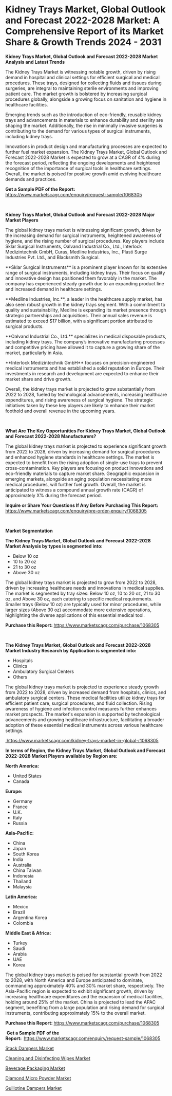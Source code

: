 <p><h1>Kidney Trays Market, Global Outlook and Forecast 2022-2028 Market: A Comprehensive Report of its Market Share & Growth Trends 2024 - 2031</h1></p><p><strong>Kidney Trays Market, Global Outlook and Forecast 2022-2028 Market Analysis and Latest Trends</strong></p>
<p><p>The Kidney Trays Market is witnessing notable growth, driven by rising demand in hospital and clinical settings for efficient surgical and medical procedures. These trays, designed for collecting fluids and tissues during surgeries, are integral to maintaining sterile environments and improving patient care. The market growth is bolstered by increasing surgical procedures globally, alongside a growing focus on sanitation and hygiene in healthcare facilities. </p><p>Emerging trends such as the introduction of eco-friendly, reusable kidney trays and advancements in materials to enhance durability and sterility are shaping the market. Additionally, the rise in minimally invasive surgeries is contributing to the demand for various types of surgical instruments, including kidney trays. </p><p>Innovations in product design and manufacturing processes are expected to further fuel market expansion. The Kidney Trays Market, Global Outlook and Forecast 2022-2028 Market is expected to grow at a CAGR of 4% during the forecast period, reflecting the ongoing developments and heightened recognition of the importance of surgical tools in healthcare settings. Overall, the market is poised for positive growth amid evolving healthcare demands and practices.</p></p>
<p><strong>Get a Sample PDF of the Report:&nbsp;</strong> <a href="https://www.marketscagr.com/enquiry/request-sample/1068305">https://www.marketscagr.com/enquiry/request-sample/1068305</a></p>
<p>&nbsp;</p>
<p><strong>Kidney Trays Market, Global Outlook and Forecast 2022-2028 Major Market Players</strong></p>
<p><p>The global kidney trays market is witnessing significant growth, driven by the increasing demand for surgical instruments, heightened awareness of hygiene, and the rising number of surgical procedures. Key players include Sklar Surgical Instruments, Oalvand Industrial Co., Ltd., Interlock Medizintechnik GmbH, Curas, Medline Industries, Inc., Plasti Surge Industries Pvt. Ltd., and Blacksmith Surgical.</p><p>**Sklar Surgical Instruments** is a prominent player known for its extensive range of surgical instruments, including kidney trays. Their focus on quality and innovative design has positioned them favorably in the market. The company has experienced steady growth due to an expanding product line and increased demand in healthcare settings.</p><p>**Medline Industries, Inc.**, a leader in the healthcare supply market, has also seen robust growth in the kidney trays segment. With a commitment to quality and sustainability, Medline is expanding its market presence through strategic partnerships and acquisitions. Their annual sales revenue is estimated to exceed $17 billion, with a significant portion attributed to surgical products.</p><p>**Oalvand Industrial Co., Ltd.** specializes in medical disposable products, including kidney trays. The company’s innovative manufacturing processes and competitive pricing have allowed it to capture a growing share of the market, particularly in Asia.</p><p>**Interlock Medizintechnik GmbH** focuses on precision-engineered medical instruments and has established a solid reputation in Europe. Their investments in research and development are expected to enhance their market share and drive growth.</p><p>Overall, the kidney trays market is projected to grow substantially from 2022 to 2028, fueled by technological advancements, increasing healthcare expenditures, and rising awareness of surgical hygiene. The strategic initiatives taken by these key players are likely to enhance their market foothold and overall revenue in the upcoming years.</p></p>
<p>&nbsp;</p>
<p><strong>What Are The Key Opportunities For Kidney Trays Market, Global Outlook and Forecast 2022-2028 Manufacturers?</strong></p>
<p><p>The global kidney trays market is projected to experience significant growth from 2022 to 2028, driven by increasing demand for surgical procedures and enhanced hygiene standards in healthcare settings. The market is expected to benefit from the rising adoption of single-use trays to prevent cross-contamination. Key players are focusing on product innovations and eco-friendly materials to capture market share. Geographic expansion in emerging markets, alongside an aging population necessitating more medical procedures, will further fuel growth. Overall, the market is anticipated to witness a compound annual growth rate (CAGR) of approximately X% during the forecast period.</p></p>
<p><strong>Inquire or Share Your Questions If Any Before Purchasing This Report:</strong> <a href="https://www.marketscagr.com/enquiry/pre-order-enquiry/1068305">https://www.marketscagr.com/enquiry/pre-order-enquiry/1068305</a></p>
<p>&nbsp;</p>
<p><strong>Market Segmentation</strong></p>
<p><strong>The Kidney Trays Market, Global Outlook and Forecast 2022-2028 Market Analysis by types is segmented into:</strong></p>
<p><ul><li>Below 10 oz</li><li>10 to 20 oz</li><li>21 to 30 oz</li><li>Above 30 oz</li></ul></p>
<p><p>The global kidney trays market is projected to grow from 2022 to 2028, driven by increasing healthcare needs and innovations in medical supplies. The market is segmented by tray sizes: Below 10 oz, 10 to 20 oz, 21 to 30 oz, and Above 30 oz, each catering to specific medical requirements. Smaller trays (Below 10 oz) are typically used for minor procedures, while larger sizes (Above 30 oz) accommodate more extensive operations, highlighting the diverse applications of this essential medical tool.</p></p>
<p><strong>Purchase this Report:&nbsp;</strong><a href="https://www.marketscagr.com/purchase/1068305">https://www.marketscagr.com/purchase/1068305</a></p>
<p>&nbsp;</p>
<p><strong>The Kidney Trays Market, Global Outlook and Forecast 2022-2028 Market Industry Research by Application is segmented into:</strong></p>
<p><ul><li>Hospitals</li><li>Clinics</li><li>Ambulatory Surgical Centers</li><li>Others</li></ul></p>
<p><p>The global kidney trays market is projected to experience steady growth from 2022 to 2028, driven by increased demand from hospitals, clinics, and ambulatory surgical centers. These medical facilities utilize kidney trays for efficient patient care, surgical procedures, and fluid collection. Rising awareness of hygiene and infection control measures further enhances market prospects. The market's expansion is supported by technological advancements and growing healthcare infrastructure, facilitating a broader adoption of these essential medical instruments across various healthcare settings.</p></p>
<p><a href="https://www.marketscagr.com/kidney-trays-market-in-global-r1068305">&nbsp;https://www.marketscagr.com/kidney-trays-market-in-global-r1068305</a></p>
<p><strong>In terms of Region, the Kidney Trays Market, Global Outlook and Forecast 2022-2028 Market Players available by Region are:</strong></p>
<p>
    <p> <strong> North America: </strong>
        <ul>
            <li>United States</li>
            <li>Canada</li>
        </ul>
        </p> 
    <p> <strong> Europe: </strong>
        <ul>
            <li>Germany</li>
            <li>France</li>
            <li>U.K.</li>
            <li>Italy</li>
            <li>Russia</li>
        </ul>
        </p> 
    <p> <strong> Asia-Pacific: </strong>
        <ul>
            <li>China</li>
            <li>Japan</li>
            <li>South Korea</li>
            <li>India</li>
            <li>Australia</li>
            <li>China Taiwan</li>
            <li>Indonesia</li>
            <li>Thailand</li>
            <li>Malaysia</li>
        </ul>
        </p> 
    <p> <strong> Latin America: </strong>
        <ul>
            <li>Mexico</li>
            <li>Brazil</li>
            <li>Argentina Korea</li>
            <li>Colombia</li>
        </ul>
        </p> 
    <p> <strong> Middle East & Africa: </strong>
        <ul>
            <li>Turkey</li>
            <li>Saudi</li>
            <li>Arabia</li>
            <li>UAE</li>
            <li>Korea</li>
        </ul>
    </p>
    </p>
<p><p>The global kidney trays market is poised for substantial growth from 2022 to 2028, with North America and Europe anticipated to dominate, commanding approximately 40% and 30% market share, respectively. The Asia-Pacific region is expected to exhibit significant growth, driven by increasing healthcare expenditures and the expansion of medical facilities, holding around 25% of the market. China is projected to lead the APAC segment, benefiting from a large population and rising demand for surgical instruments, contributing approximately 15% to the overall market.</p></p>
<p><strong>Purchase this Report: </strong><a href="https://www.marketscagr.com/purchase/1068305">https://www.marketscagr.com/purchase/1068305</a></p>
<p>&nbsp;<strong>Get a Sample PDF of the Report:&nbsp;&nbsp;</strong><a href="https://www.marketscagr.com/enquiry/request-sample/1068305">https://www.marketscagr.com/enquiry/request-sample/1068305</a></p>
<p><strong></strong></p>
<p><p><a href="https://www.linkedin.com/pulse/evaluating-global-stack-dampers-market-trends-growth-opportunities-nk34e?trackingId=U3cYXVYxTwuaZYLtozUrKQ%3D%3D">Stack Dampers Market</a></p><p><a href="https://medium.com/@ralphyoung1949/cleaning-and-disinfecting-wipes-industry-sector-market-dynamics-and-future-scenarios-2024-2031-315f4a5bbc9d">Cleaning and Disinfecting Wipes Market</a></p><p><a href="https://medium.com/@cpierre31945/the-market-for-beverage-packaging-market-is-examined-in-this-report-along-with-the-factors-that-e2cfef413de6">Beverage Packaging Market</a></p><p><a href="https://issuu.com/reportprime-2/docs/diamond-micro-powder-market-size-20_42e109f271d806">Diamond Micro Powder Market</a></p><p><a href="https://www.linkedin.com/pulse/global-guillotine-dampers-market-opportunities-forecast-period-eiq5e?trackingId=yCLzxJBQRXW3XGbOPqU4mQ%3D%3D">Guillotine Dampers Market</a></p></p>